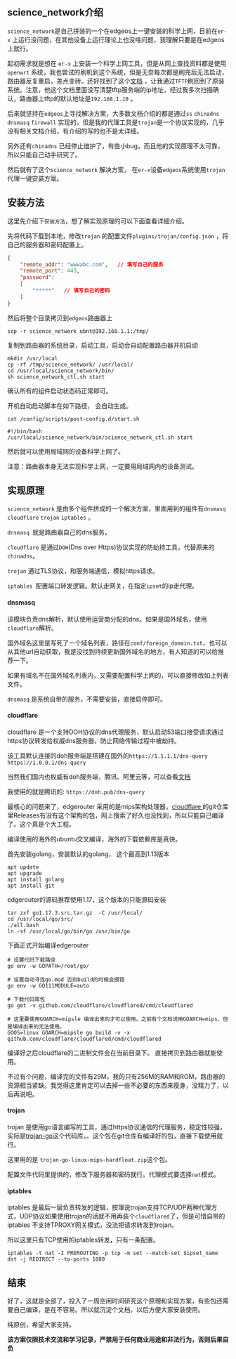 ## science_network介绍

`science_network`是自己拼装的一个在edgeos上一键安装的科学上网，目前在`er-x` 上运行没问题，在其他设备上运行理论上也没啥问题，我理解只要是在edgeos上就行。



起初需求就是想在 `er-x` 上安装一个科学上网工具，但是从网上查找资料都是使用`openwrt`	系统，我也尝试的刷机到这个系统，但是无奈每次都是刷完后无法启动，路由器反复重启，差点变砖。还好找到了这个[文档](https://pfschina.org/wp/?p=1979) ，让我通过`TFTP`刷回到了原装系统。注意，他这个文档里面没写清楚tftp服务端的ip地址，经过我多次扫描确认，路由器上tftp的默认地址是`192.168.1.10` 。



后来就坚持在`edgeos`上寻找解决方案，大多数文档介绍的都是通过`ss`  `chinadns`  `dnsmasq`  `firewall` 实现的，但是我的代理工具是`trojan`是一个协议实现的，几乎没有相关文档介绍，有介绍的写的也不是太详细。

另外还有`chinadns`	 已经停止维护了，有些小bug，而且他的实现原理不太可靠，所以只能自己动手研究了。



然后就有了这个`science_network`	 解决方案， 在`er-x`设备`edgeos`系统使用`trojan`代理一键安装方案。



## 安装方法

这里先介绍下`安装方法`，想了解实现原理的可以下面查看详细介绍。



先将代码下载到本地，修改`trojan` 的配置文件`plugins/trojan/config.json` ，将自己的服务器和密码配置上。

```json
{
    "remote_addr": "wwwabc.com",   // 填写自己的服务
    "remote_port": 443,
    "password":
    [
        "*****"   // 填写自己的密码
    ]
}
```



然后将整个目录拷贝到`edgeos`路由器上

```shell
scp -r science_network ubnt@192.168.1.1:/tmp/
```

复制到路由器的系统目录，启动工具，启动会自动配置路由器开机启动

```shell
mkdir /usr/local
cp -rf /tmp/science_network/ /usr/local/
cd /usr/local/science_network/bin/
sh science_network_ctl.sh start
```

确认所有的组件启动状态码正常即可。

开机自动启动脚本在如下路径， 会自动生成。

```shell
cat /config/scripts/post-config.d/start.sh

#!/bin/bash
/usr/local/science_network/bin/science_network_ctl.sh start
```

然后就可以使用局域网的设备科学上网了。



注意：路由器本身无法实现科学上网，一定要用局域网内的设备测试。



## 实现原理

`science_network` 是由多个组件拼成的一个解决方案，里面用到的组件有`dnsmasq` `cloudflare` `trojan` `iptables` 。

`dnsmasq `就是路由器自己的dns服务。

`cloudflare` 是通过`DOH`(Dns over Https)协议实现的防劫持工具，代替原来的`chinadns`。

`trojan` 通过TLS协议，和服务端通信，模拟https请求。

`iptables `配置端口转发逻辑。默认走网关，在指定`ipset`的ip走代理。



#### dnsmasq

该模块负责dns解析，默认使用运营商分配的dns。如果是国外域名，使用`cloudflare`解析。

国外域名这里是写死了一个域名列表，路径在`conf/foreign_domain.txt`，也可以从其他url自动获取，我是没找到持续更新国外域名的地方，有人知道的可以给推荐一下。

如果有域名不在国外域名列表内，又需要配置科学上网的，可以直接修改如上列表文件。

`dnsmasq`	是系统自带的服务，不需要安装，直接启停即可。



#### cloudflare

cloudflare 是一个支持DOH协议的dns代理服务，默认启动53端口接受请求通过https协议转发给权威dns服务器，防止网络传输过程中被劫持。

该工具默认连接的doh服务端是搭建在国外的`https://1.1.1.1/dns-query` `https://1.0.0.1/dns-query`

当然我们国内也权威有doh服务端，腾讯、阿里云等，可以查看[文档](https://www.zhihu.com/question/428931557)

我使用的就是腾讯的: `https://doh.pub/dns-query`



最核心的问题来了，edgerouter 采用的是mips架构处理器，[cloudflare ](https://github.com/cloudflare/cloudflared) 的git仓库里Releases有没有这个架构的包，网上搜索了好久也没找到，所以只能自己编译了。这个真是个大工程。

编译使用的海外的ubuntu交叉编译，海外的下载依赖库是真快。

首先安装golang，安装默认的golang， 这个最高到1.13版本

```shell
apt update 
apt upgrade
apt install golang
apt install git
```



edgerouter的源码推荐使用1.17，这个版本的只能源码安装

```shell
tar zxf go1.17.3.src.tar.gz  -C /usr/local/
cd /usr/local/go/src/
./all.bash
ln -sf /usr/local/go/bin/go /usr/bin/go
```



下面正式开始编译edgerouter

```shell
# 设置代码下载路径
go env -w GOPATH=/root/go/

# 设置自动寻找go.mod 否则build的时候会报错
go env -w GO111MODULE=auto

# 下载代码库包
go get -v github.com/cloudflare/cloudflared/cmd/cloudflared

# 这里要使用GOARCH=mipsle 编译出来的才可以使用。之前有个文档说用GOARCH=mips，但是编译出来的无法使用。
GOOS=linux GOARCH=mipsle go build -v -x github.com/cloudflare/cloudflared/cmd/cloudflared

```

编译好之后cloudflare的二进制文件会在当前目录下。 直接拷贝到路由器就能使用。

不过有个问题，编译完的文件有29M，我的只有256M的RAM和ROM，路由器的资源相当紧缺。我觉得这里肯定可以去掉一些不必要的东西来瘦身，没精力了，以后再说吧。



#### trojan

trojan 是使用go语言编写的工具，通过https协议通信的代理服务，稳定性较强，实际是[trojan-go](https://github.com/p4gefau1t/trojan-go)这个代码库，。这个包在git仓库有编译好的包，直接下载使用就行。

这里用的是 `trojan-go-linux-mips-hardfloat.zip`这个包。

配置文件代码里提供的，修改下服务器和密码就行。代理模式要选择`nat`模式。



#### iptables

iptables 是最后一层负责转发的逻辑，按理说trojan支持TCP/UDP两种代理方式，UDP协议如果使用trojan的话就不用再装个`cloudflared`了，但是可惜自带的iptables 不支持TPROXY网关模式，没法把请求转发到trojan。

所以这里只有TCP使用的iptables转发，只有一条配置。

```shell
iptables -t nat -I PREROUTING -p tcp -m set --match-set $ipset_name dst -j REDIRECT --to-ports 1080
```





## 结束

好了，这就是全部了，投入了一周空闲时间研究这个原理和实现方案，有些包还需要自己编译，是在不容易。所以就沉淀个文档，以后方便大家安装使用。

纯原创，希望大家支持。

**该方案仅限技术交流和学习记录，严禁用于任何商业用途和非法行为，否则后果自负**	